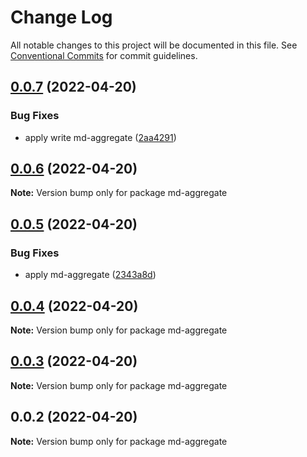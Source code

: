 # Change Log

All notable changes to this project will be documented in this file.
See [Conventional Commits](https://conventionalcommits.org) for commit guidelines.

## [0.0.7](https://github.com/snomiao/js/compare/md-aggregate@0.0.6...md-aggregate@0.0.7) (2022-04-20)


### Bug Fixes

* apply write md-aggregate ([2aa4291](https://github.com/snomiao/js/commit/2aa4291997dea136e7769d7b6986e6e818da37ef))





## [0.0.6](https://github.com/snomiao/js/compare/md-aggregate@0.0.5...md-aggregate@0.0.6) (2022-04-20)

**Note:** Version bump only for package md-aggregate





## [0.0.5](https://github.com/snomiao/js/compare/md-aggregate@0.0.4...md-aggregate@0.0.5) (2022-04-20)


### Bug Fixes

* apply md-aggregate ([2343a8d](https://github.com/snomiao/js/commit/2343a8dc6567da2093198e466a05aed60639484d))





## [0.0.4](https://github.com/snomiao/js/compare/md-aggregate@0.0.3...md-aggregate@0.0.4) (2022-04-20)

**Note:** Version bump only for package md-aggregate





## [0.0.3](https://github.com/snomiao/js/compare/md-aggregate@0.0.2...md-aggregate@0.0.3) (2022-04-20)

**Note:** Version bump only for package md-aggregate





## 0.0.2 (2022-04-20)

**Note:** Version bump only for package md-aggregate
